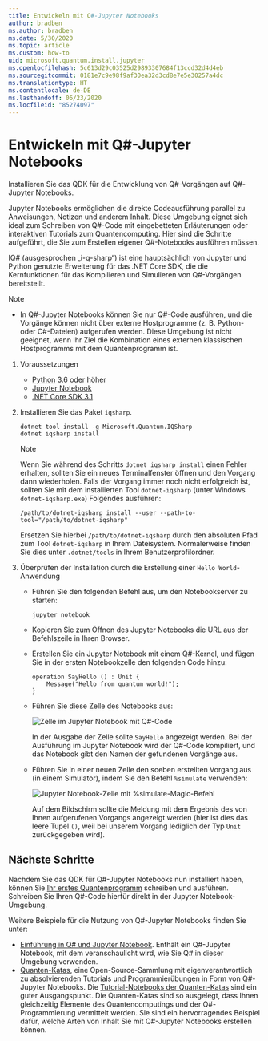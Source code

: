 ```yaml
---
title: Entwickeln mit Q#-Jupyter Notebooks
author: bradben
ms.author: bradben
ms.date: 5/30/2020
ms.topic: article
ms.custom: how-to
uid: microsoft.quantum.install.jupyter
ms.openlocfilehash: 5c613d29c03525d29893307684f13ccd32d4d4eb
ms.sourcegitcommit: 0181e7c9e98f9af30ea32d3cd8e7e5e30257a4dc
ms.translationtype: HT
ms.contentlocale: de-DE
ms.lasthandoff: 06/23/2020
ms.locfileid: "85274097"
---
```

# <a name="develop-with-q-jupyter-notebooks"></a>Entwickeln mit Q#-Jupyter Notebooks

Installieren Sie das QDK für die Entwicklung von Q#-Vorgängen auf Q#-Jupyter Notebooks.

Jupyter Notebooks ermöglichen die direkte Codeausführung parallel zu Anweisungen, Notizen und anderem Inhalt. Diese Umgebung eignet sich ideal zum Schreiben von Q#-Code mit eingebetteten Erläuterungen oder interaktiven Tutorials zum Quantencomputing. Hier sind die Schritte aufgeführt, die Sie zum Erstellen eigener Q#-Notebooks ausführen müssen.

IQ# (ausgesprochen „i-q-sharp“) ist eine hauptsächlich von Jupyter und Python genutzte Erweiterung für das .NET Core SDK, die die Kernfunktionen für das Kompilieren und Simulieren von Q#-Vorgängen bereitstellt.

> [!NOTE]
> * In Q#-Jupyter Notebooks können Sie nur Q#-Code ausführen, und die Vorgänge können nicht über externe Hostprogramme (z. B. Python- oder C#-Dateien) aufgerufen werden. Diese Umgebung ist nicht geeignet, wenn Ihr Ziel die Kombination eines externen klassischen Hostprogramms mit dem Quantenprogramm ist.

1. Voraussetzungen

    - [Python](https://www.python.org/downloads/) 3.6 oder höher
    - [Jupyter Notebook](https://jupyter.readthedocs.io/en/latest/install.html)
    - [.NET Core SDK 3.1](https://dotnet.microsoft.com/download/dotnet-core/3.1)

1. Installieren Sie das Paket `iqsharp`.

    ```dotnetcli
    dotnet tool install -g Microsoft.Quantum.IQSharp
    dotnet iqsharp install
    ```

    > [!NOTE]
    > Wenn Sie während des Schritts `dotnet iqsharp install` einen Fehler erhalten, sollten Sie ein neues Terminalfenster öffnen und den Vorgang dann wiederholen.
    > Falls der Vorgang immer noch nicht erfolgreich ist, sollten Sie mit dem installierten Tool `dotnet-iqsharp` (unter Windows `dotnet-iqsharp.exe`) Folgendes ausführen:
    > ```
    > /path/to/dotnet-iqsharp install --user --path-to-tool="/path/to/dotnet-iqsharp"
    > ```
    > Ersetzen Sie hierbei `/path/to/dotnet-iqsharp` durch den absoluten Pfad zum Tool `dotnet-iqsharp` in Ihrem Dateisystem.
    > Normalerweise finden Sie dies unter `.dotnet/tools` in Ihrem Benutzerprofilordner.

1. Überprüfen der Installation durch die Erstellung einer `Hello World`-Anwendung

    - Führen Sie den folgenden Befehl aus, um den Notebookserver zu starten:

        ```
        jupyter notebook
        ```

    - Kopieren Sie zum Öffnen des Jupyter Notebooks die URL aus der Befehlszeile in Ihren Browser.

    - Erstellen Sie ein Jupyter Notebook mit einem Q#-Kernel, und fügen Sie in der ersten Notebookzelle den folgenden Code hinzu:

        ```qsharp
        operation SayHello () : Unit {
            Message("Hello from quantum world!");
        }
        ```

    - Führen Sie diese Zelle des Notebooks aus:

        ![Zelle im Jupyter Notebook mit Q#-Code](~/media/install-guide-jupyter.png)

        In der Ausgabe der Zelle sollte `SayHello` angezeigt werden. Bei der Ausführung im Jupyter Notebook wird der Q#-Code kompiliert, und das Notebook gibt den Namen der gefundenen Vorgänge aus.


    - Führen Sie in einer neuen Zelle den soeben erstellten Vorgang aus (in einem Simulator), indem Sie den Befehl `%simulate` verwenden:

        ![Jupyter Notebook-Zelle mit %simulate-Magic-Befehl](~/media/install-guide-jupyter-simulate.png)

        Auf dem Bildschirm sollte die Meldung mit dem Ergebnis des von Ihnen aufgerufenen Vorgangs angezeigt werden (hier ist dies das leere Tupel `()`, weil bei unserem Vorgang lediglich der Typ `Unit` zurückgegeben wird).

## <a name="next-steps"></a>Nächste Schritte

Nachdem Sie das QDK für Q#-Jupyter Notebooks nun installiert haben, können Sie [Ihr erstes Quantenprogramm](xref:microsoft.quantum.quickstarts.qrng) schreiben und ausführen. Schreiben Sie Ihren Q#-Code hierfür direkt in der Jupyter Notebook-Umgebung.

Weitere Beispiele für die Nutzung von Q#-Jupyter Notebooks finden Sie unter:
- [Einführung in Q# und Jupyter Notebook](https://docs.microsoft.com/samples/microsoft/quantum/intro-to-qsharp-jupyter/). Enthält ein Q#-Jupyter Notebook, mit dem veranschaulicht wird, wie Sie Q# in dieser Umgebung verwenden.
- [Quanten-Katas](xref:microsoft.quantum.overview.katas), eine Open-Source-Sammlung mit eigenverantwortlich zu absolvierenden Tutorials und Programmierübungen in Form von Q#-Jupyter Notebooks. Die [Tutorial-Notebooks der Quanten-Katas](https://github.com/microsoft/QuantumKatas#tutorial-topics) sind ein guter Ausgangspunkt. Die Quanten-Katas sind so ausgelegt, dass Ihnen gleichzeitig Elemente des Quantencomputings und der Q#-Programmierung vermittelt werden. Sie sind ein hervorragendes Beispiel dafür, welche Arten von Inhalt Sie mit Q#-Jupyter Notebooks erstellen können.
